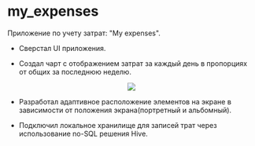 # my_expenses

Приложение по учету затрат: "My expenses".

- Сверстал UI приложения.

<!-- <div id="header" align="center">
  <img src="https://i.ibb.co/1XxQk2N/Media-221114-103950.gif" width="280"/>
</div>
<div id="badges" align="center"> -->

- Создал чарт с отображением затрат за каждый день в пропорциях от общих за последнюю неделю.
<p align="center">
  <img src="https://i.ibb.co/YcYjw4v/Media-221114-104229.gif">
</p>  
  

   
- Разработал адаптивное расположение элементов на экране в зависимости от положения экрана(портретный и альбомный).

- Подключил локальное хранилище для записей трат через использование no-SQL решения Hive.
